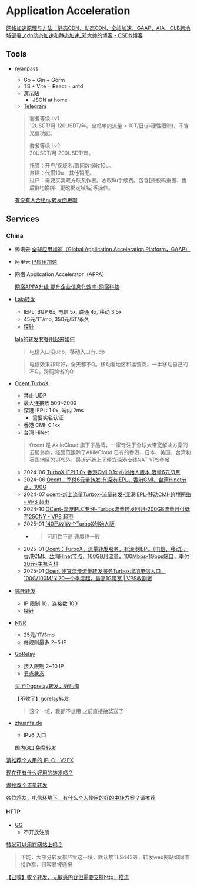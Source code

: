# Application Acceleration
[网络加速原理与方法：静态CDN、动态CDN、全站加速、GAAP、AIA、CLB跨地域部署_cdn动态加速和静态加速_邓大帅的博客 - CSDN博客](https://blog.csdn.net/deng_xj/article/details/109679797)

## Tools
- [nyanpass](https://nyanpass.pages.dev/)
  - Go + Gin + Gorm
  - TS + Vite + React + antd
  - [演示站](https://demo.nyafw.com/)
    - JSON at home
  - [Telegram](https://t.me/nyanpass_tz)

  > 套餐等级 Lv1  
  > 12USDT/月 120USDT/年。全站单向流量 < 10T/日(非硬性限制)，不含充值功能。
  > 
  > 套餐等级 Lv2  
  > 20USDT/月 200USDT/年。
  > 
  > 托管：开户/换域名/取回数据收10u。  
  > 自建：代搭10u，其他暂无。  
  > 过户：需要买卖双方联系作者。收取5u手续费。包含[授权码重置、售后群tg换绑、更改绑定域名]等操作。

  [有没有人合租ny转发面板啊](https://www.nodeseek.com/post-295580-1)

## Services
### China
- 腾讯云 [全球应用加速（Global Application Acceleration Platform，GAAP）](https://cloud.tencent.com/product/gaap)
- 阿里云 [IP应用加速](https://help.aliyun.com/document_detail/113219.html)
- 网宿 Application Accelerator（APPA）

  [网宿APPA升级 提升企业信息化效率-网宿科技](https://www.wangsu.com/news/content/NEWS/620)

- [Lala转发](https://ny.lala.gg/)
  - IEPL: BGP 6x, 电信 5x, 联通 4x, 移动 3.5x
  - 45元/1T/mo, 350元/5T/永久
  - [探针](https://ny.lala.gg/tz2.html)

  [lala的转发套餐用起来如何](https://www.nodeseek.com/post-214962-1)
  > 电信入口没udp，移动入口有udp

  > 电信效果非常好，全天都不Q。移动看地区和运营商，一半移动自己的不Q，跨网跨省的Q

- [Ocent TurboX](https://ocent.net/shop/turbox/)
  - 禁止 UDP
  - 最大连接数 500~2000
  - 深港 IEPL: 1.0x, 端内 2ms
    - 需要实名认证
  - 香港 CMI: 0.1xx
  - 台湾 HiNet
  
  > Ocent 是 AkileCloud 旗下子品牌，一家专注于全球大带宽解决方案的云服务商，经营范围除了AkileCloud 已有的香港、日本、美国、台湾和英国地区的VPS外，最近还新上了便宜深港专线NAT VPS套餐

  - 2024-06 [TurboX IEPL1.0x 香港CMI 0.1x の创始人版本 限量6元/3月](https://www.nodeseek.com/post-127081-1)
  - 2024-06 [Ocent：季付6元量转发 有深港IEPL、香港CMI、台湾Hinet节点，100G](https://www.nodeseek.com/post-127132-1)
  - 2024-07 [ocent-新上流量Turbox-流量转发-深港IEPL-移动CMI-跨境网络 - VPS 超市](https://www.bestcheapvps.org/posts/ocent/ocent-turbox-iplc-iepl-hongkong-cmi-forward/)
  - 2024-10 [OCent-深港IPLC专线-Turbox流量转发回归-200GB流量月付低至25CNY - VPS 超市](https://www.bestcheapvps.org/posts/ocent/ocent-flyback-shenzhen-nat-iplc-turbox-forword-ssh/)
  - 2025-01 [\[40已收\]收个TurboX创始人版](https://www.nodeseek.com/post-233391-1)
    - > 可用性不高 速度也一般
  - 2025-01 [Ocent：TurboX，流量转发服务，有深港IEPL（电信、移动）、香港CMI、台湾Hinet节点，100GB月流量，100Mbps-1Gbps端口，季付20元-主机百科](https://zhujiwiki.com/38163/)
  - 2025-01 [Ocent 便宜深港流量转发服务Turbox增加电信入口，100G/100M/￥20一个季度起，最高1G带宽 | VPS收割者](https://www.idcoffer.com/archives/14762)

- [哪吒转发](https://tunnel.nezha.tech)
  - IP 限制 10，连接数 100
  - [探针](https://tunnel.nezha.tech/tz2.html)

- [NNR](https://nnr.moe/)
  - 25元/1T/3mo
  - 每规则最多 2~5 IP

- [GoRelay](https://gorelay.net/)
  - 接入限制 2~10 IP
  - [节点状态](https://gorelay.net/tz.html)

  [买了个gorelay转发，好后悔](https://www.nodeseek.com/post-191854-1)

  [【不收了】gorelay转发](https://www.nodeseek.com/post-289777-1)
  > 这个一坨，我都不想用 之前直接抽奖送了

- [zhuanfa.de](https://zhuanfa.de/)
  - IPv6 入口

  [国内G口 免费转发](https://www.nodeseek.com/post-287210-1)

[请推荐个人用的 IPLC - V2EX](https://v2ex.com/t/858588)

[现在还有什么好用的转发吗？](https://www.nodeseek.com/post-296290-1)

[求推荐个流量转发](https://www.nodeseek.com/post-290203-1)

[各位鸡友，电信环境下，有什么个人使用的好的中转方案？请推荐](https://www.nodeseek.com/post-1040-1)

#### HTTP
- [GG](https://ny.bijia.me/)
  - 不开放注册

[转发可以用在网站上吗？](https://www.nodeseek.com/post-24724-1)
> 不能，大部分转发都严管这一块，默认禁TLS443等，转发web网站如同直接炸车，很容易被通报

[【已收】收个转发，无敏感内容但需要支持http，推流](https://www.nodeseek.com/post-120414-1)
